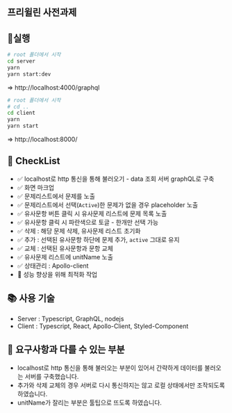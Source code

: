 ## 프리윌린 사전과제

## 🎈실행

```bash
# root 폴더에서 시작
cd server
yarn
yarn start:dev

```

=> http://localhost:4000/graphql

```bash
# root 폴더에서 시작
# cd ..
cd client
yarn
yarn start

```

=> http://localhost:8000/

## 🥎 CheckList

- ✅ localhost로 http 통신을 통해 불러오기 - data 조회 서버 graphQL로 구축
- ✅ 화면 마크업
- ✅ 문제리스트에서 문제를 노출
- ✅ 문제리스트에서 선택(`Active`)한 문제가 없을 경우 placeholder 노출
- ✅ 유사문항 버튼 클릭 시 유사문제 리스트에 문제 목록 노출
- ✅ 유사문항 클릭 시 파란색으로 토글 - 한개만 선택 가능
- ✅ 삭제 : 해당 문제 삭제, 유사문제 리스트 초기화
- ✅ 추가 : 선택된 유사문항 하단에 문제 추가, `active` 그대로 유지
- ✅ 교체 : 선택된 유사문항과 문항 교체
- ✅ 유사문제 리스트에 unitName 노출
- ✅ 상태관리 : Apollo-client
- 🔺 성능 향상을 위해 최적화 작업

## 📚 사용 기술

- Server : Typescript, GraphQL, nodejs
- Client : Typescript, React, Apollo-Client, Styled-Component

## 🧐 요구사항과 다를 수 있는 부분

- localhost로 http 통신을 통해 불러오는 부분이 있어서 간략하게 데이터를 불러오는 서버를 구축했습니다.
- 추가와 삭제 교체의 경우 서버로 다시 통신하지는 않고 로컬 상태에서만 조작되도록 하였습니다.
- unitName가 잘리는 부분은 툴팁으로 뜨도록 하였습니다.
